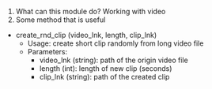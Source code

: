1. What can this module do? Working with video
2. Some method that is useful
* create_rnd_clip (video_lnk, length, clip_lnk)
  - Usage: create short clip randomly from long video file
  - Parameters:
    + video_lnk (string): path of the origin video file
    + length (int): length of new clip (seconds) 
    + clip_lnk (string): path of the created clip
